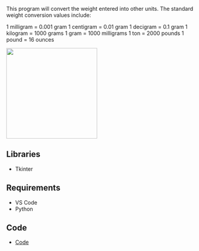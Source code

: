 This program will convert the weight entered into other units.
The standard weight conversion values include:

1 milligram = 0.001 gram
1 centigram = 0.01 gram
1 decigram = 0.1 gram
1 kilogram = 1000 grams
1 gram = 1000 milligrams
1 ton = 2000 pounds
1 pound = 16 ounces

<img src="data/excel_image.jpg" height="240" >










## Libraries
* Tkinter


## Requirements
* VS Code
* Python

## Code 

* [Code](code/web_scraping.py)





